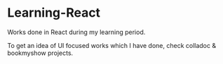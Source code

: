 # Learning-React
Works done in React during my learning period.

To get an idea of UI focused works which I have done, check colladoc & bookmyshow projects.

